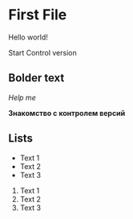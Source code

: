 # First File

Hello world!

Start Control version

## Bolder text

*Help me*

**Знакомство с контролем версий**

## Lists

* Text 1
* Text 2
* Text 3

1. Text 1
2. Text 2
3. Text 3

